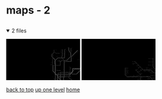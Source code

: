 # maps - 2

<a id=""></a>

## [](/README.MD)
<details open>
<summary>2 files</summary>
<p>

[![new_york_city_subway_map.png](/.internals/thumbnails/terminal/grey%20on%20black/big/maps/new_york_city_subway_map.png "new_york_city_subway_map.png")](/terminal/grey%20on%20black/big/maps/new_york_city_subway_map.png)
[![tehran_metro_map_v1_0.png](/.internals/thumbnails/terminal/grey%20on%20black/big/maps/tehran_metro_map_v1_0.png "tehran_metro_map_v1_0.png")](/terminal/grey%20on%20black/big/maps/tehran_metro_map_v1_0.png)

</p>
</details>


[back to top](#)
[up one level](/terminal/grey%20on%20black/big/README.MD)
[home](/)
